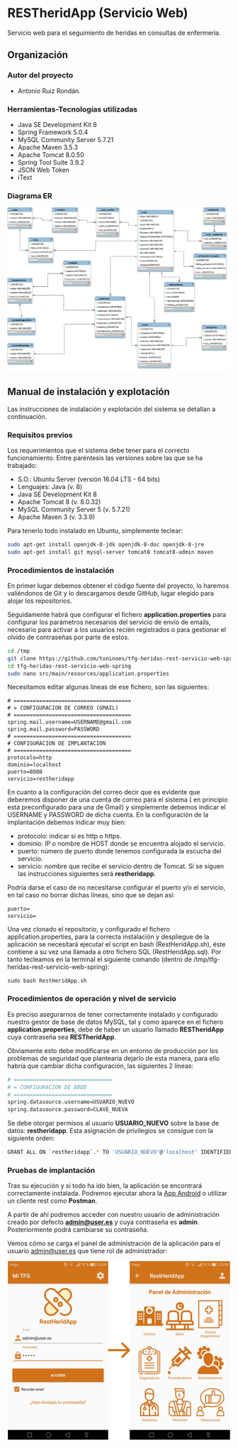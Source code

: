 # RESTheridApp (Servicio Web)
Servicio web para el seguimiento de heridas en consultas de enfermería.

## Organización

### Autor del proyecto

- Antonio Ruiz Rondán.

### Herramientas-Tecnologías utilizadas

- Java SE Development Kit 8
- Spring Framework 5.0.4
- MySQL Community Server 5.7.21
- Apache Maven 3.5.3
- Apache Tomcat 8.0.50
- Spring Tool Suite 3.9.2
- JSON Web Token
- iText

### Diagrama ER

![Diagrama ER](https://github.com/toninoes/tfg-heridas-rest-servicio-web-spring/blob/master/src/main/resources/static/images/eer.png)

## Manual de instalación y explotación
Las instrucciones de instalación y explotación del sistema se detallan a continuación.


### Requisitos previos
Los requerimientos que el sistema debe tener para el correcto funcionamiento. Entre paréntesis las versiones sobre las que se ha trabajado:

- S.O.: Ubuntu Server (versión 16.04 LTS - 64 bits)
- Lenguajes: Java (v. 8)
- Java SE Development Kit 8
- Apache Tomcat 8 (v. 8.0.32)
- MySQL Community Server 5 (v. 5.7.21)
- Apache Maven 3 (v. 3.3.9)

Para tenerlo todo instalado en Ubuntu, simplemente teclear:

```sh
sudo apt-get install openjdk-8-jdk openjdk-8-doc openjdk-8-jre
sudo apt-get install git mysql-server tomcat8 tomcat8-admin maven
```

### Procedimientos de instalación
En primer lugar debemos obtener el código fuente del proyecto, lo haremos valiéndonos de Git y lo descargamos desde GitHub, lugar elegido para alojar los repositorios.

Seguidamente habrá que configurar el fichero **application.properties** para configurar los parámetros necesarios del servicio de envío de emails, necesario para activar a los usuarios recién registrados o para gestionar el olvido de contraseñas por parte
de estos.

```sh
cd /tmp
git clone https://github.com/toninoes/tfg-heridas-rest-servicio-web-spring.git
cd tfg-heridas-rest-servicio-web-spring
sudo nano src/main/resources/application.properties
```

Necesitamos editar algunas líneas de ese fichero, son las siguientes:

```
# =====================================
# = CONFIGURACION DE CORREO (GMAIL)
# =====================================
spring.mail.username=USERNAME@gmail.com
spring.mail.password=PASSWORD
# =====================================
# CONFIGURACION DE IMPLANTACION
# =====================================
protocolo=http
dominio=localhost
puerto=8080
servicio=restheridapp
```

En cuanto a la configuración del correo decir que es evidente que deberemos disponer de una cuenta de correo para el sistema ( en principio está preconfigurado para una de Gmail) y simplemente debemos indicar el USERNAME y PASSWORD de dicha cuenta. En la configuración de la implantación debemos indicar muy bien:

- protocolo: indicar si es http o https.
- dominio: IP o nombre de HOST donde se encuentra alojado el servicio.
- puerto: número de puerto donde tenemos configurada la escucha del servicio.
- servicio: nombre que recibe el servicio dentro de Tomcat. Si se siguen las instrucciones siguientes será **restheridapp**.

Podría darse el caso de no necesitarse configurar el puerto y/o el servicio, en tal caso no borrar dichas líneas, sino que se dejan así:

```
puerto=
servicio=
```

Una vez clonado el repositorio, y configurado el fichero application.properties, para la correcta instalación y despliegue de la aplicación se necesitará ejecutar el script en bash (RestHeridApp.sh), éste contiene a su vez una llamada a otro fichero SQL (RestHeridApp.sql). Por tanto tecleamos en la terminal el siguiente comando (dentro de /tmp/tfg-heridas-rest-servicio-web-spring):

```
sudo bash RestHeridApp.sh
```

### Procedimientos de operación y nivel de servicio
Es preciso asegurarnos de tener correctamente instalado y configurado nuestro gestor de base de datos MySQL, tal y como aparece en el fichero **application.properties**, debe de haber un usuario llamado **RESTheridApp** cuya contraseña sea **RESTheridApp**.

Obviamente esto debe modificarse en un entorno de producción por los problemas de seguridad que plantearía dejarlo de esta manera, para ello habría que cambiar dicha configuración, las siguientes 2 líneas:

```sh
# ===============================
# = CONFIGURACION DE BBDD
# ===============================
spring.datasource.username=USUARIO_NUEVO
spring.datasource.password=CLAVE_NUEVA
```

Se debe otorgar permisos al usuario **USUARIO_NUEVO** sobre la base de datos: **restheridapp**. Esta asignación de privilegios se consigue con la siguiente orden:

```sh
GRANT ALL ON `restheridapp`.* TO 'USUARIO_NUEVO'@'localhost' IDENTIFIED BY 'CLAVE_NUEVA';
```

### Pruebas de implantación
Tras su ejecución y si todo ha ido bien, la aplicación se encontrará correctamente instalada. Podremos ejecutar ahora la [App Android](https://github.com/toninoes/tfg-heridas-rest-cliente-android "App Android") o utilizar un cliente rest como **Postman**.

A partir de ahí podremos acceder con nuestro usuario de administración creado por defecto **admin@user.es** y cuya contraseña es **admin**. Posteriormente podrá cambiarse su contraseña.

Vemos cómo se carga el panel de administración de la aplicación para el usuario admin@user.es que tiene rol de administrador:

![InicioApp](https://github.com/toninoes/tfg-heridas-rest-servicio-web-spring/blob/master/src/main/resources/static/images/inicioapp.png)
